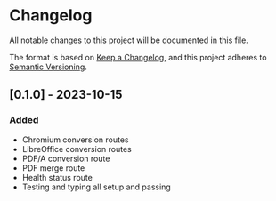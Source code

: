 # Changelog

All notable changes to this project will be documented in this file.

The format is based on [Keep a Changelog](https://keepachangelog.com/en/1.1.0/),
and this project adheres to [Semantic Versioning](https://semver.org/spec/v2.0.0.html).

## [0.1.0] - 2023-10-15

### Added

- Chromium conversion routes
- LibreOffice conversion routes
- PDF/A conversion route
- PDF merge route
- Health status route
- Testing and typing all setup and passing
